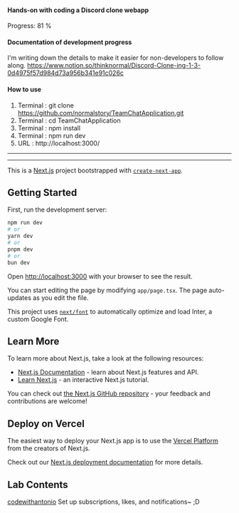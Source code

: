 
#### Hands-on with coding a Discord clone webapp 
Progress: 81 %  

#### Documentation of development progress   
I'm writing down the details to make it easier for non-developers to follow along. 
https://www.notion.so/thinknormal/Discord-Clone-ing-1-3-0d4975f57d984d73a956b341e91c026c

#### How to use 
1) Terminal : git clone https://github.com/normalstory/TeamChatApplication.git
2) Terminal : cd TeamChatApplication
3) Terminal : npm install
4) Terminal : npm run dev
5) URL : http://localhost:3000/  


* * *



* * *



This is a [Next.js](https://nextjs.org/) project bootstrapped with [`create-next-app`](https://github.com/vercel/next.js/tree/canary/packages/create-next-app).

## Getting Started

First, run the development server:

```bash
npm run dev
# or
yarn dev
# or
pnpm dev
# or
bun dev
```

Open [http://localhost:3000](http://localhost:3000) with your browser to see the result.

You can start editing the page by modifying `app/page.tsx`. The page auto-updates as you edit the file.

This project uses [`next/font`](https://nextjs.org/docs/basic-features/font-optimization) to automatically optimize and load Inter, a custom Google Font.

## Learn More

To learn more about Next.js, take a look at the following resources:

- [Next.js Documentation](https://nextjs.org/docs) - learn about Next.js features and API.
- [Learn Next.js](https://nextjs.org/learn) - an interactive Next.js tutorial.

You can check out [the Next.js GitHub repository](https://github.com/vercel/next.js/) - your feedback and contributions are welcome!

## Deploy on Vercel

The easiest way to deploy your Next.js app is to use the [Vercel Platform](https://vercel.com/new?utm_medium=default-template&filter=next.js&utm_source=create-next-app&utm_campaign=create-next-app-readme) from the creators of Next.js.

Check out our [Next.js deployment documentation](https://nextjs.org/docs/deployment) for more details.


## Lab Contents 

[codewithantonio](https://github.com/AntonioErdeljac/next13-discord-clone) Set up subscriptions, likes, and notifications~ ;D
